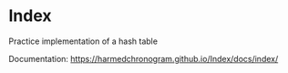 # Index
Practice implementation of a hash table

Documentation: https://harmedchronogram.github.io/Index/docs/index/
